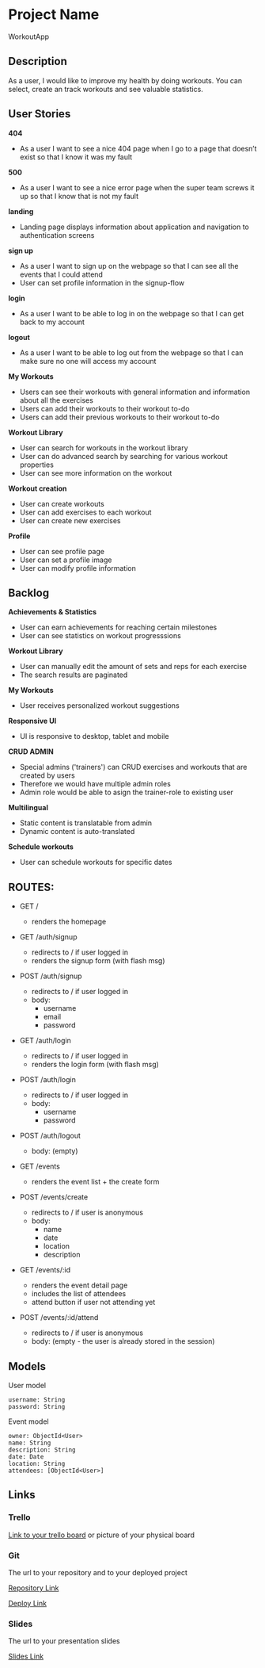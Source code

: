 # Project Name
WorkoutApp

## Description
As a user, I would like to improve my health by doing workouts. You can select, create an track workouts and see valuable statistics.

 
## User Stories

**404** 
- As a user I want to see a nice 404 page when I go to a page that doesn’t exist so that I know it was my fault 

**500** 
- As a user I want to see a nice error page when the super team screws it up so that I know that is not my fault

**landing** 
- Landing page displays information about application and navigation to authentication screens

**sign up** 
- As a user I want to sign up on the webpage so that I can see all the events that I could attend
- User can set profile information in the signup-flow

**login** 
- As a user I want to be able to log in on the webpage so that I can get back to my account

**logout** 
- As a user I want to be able to log out from the webpage so that I can make sure no one will access my account

**My Workouts** 
- Users can see their workouts with general information and information about all the exercises
- Users can add their workouts to their workout to-do
- Users can add their previous workouts to their workout to-do

**Workout Library**
- User can search for workouts in the workout library
- User can do advanced search by searching for various workout properties
- User can see more information on the workout

**Workout creation**
- User can create workouts
- User can add exercises to each workout
- User can create new exercises

**Profile**
- User can see profile page
- User can set a profile image
- User can modify profile information

## Backlog
**Achievements & Statistics**
- User can earn achievements for reaching certain milestones
- User can see statistics on workout progresssions

**Workout Library**
- User can manually edit the amount of sets and reps for each exercise
- The search results are paginated

**My Workouts** 
- User receives personalized workout suggestions

**Responsive UI**
- UI is responsive to desktop, tablet and mobile

**CRUD ADMIN**
- Special admins ('trainers') can CRUD exercises and workouts that are created by users
- Therefore we would have multiple admin roles
- Admin role would be able to asign the trainer-role to existing user

**Multilingual**
- Static content is translatable from admin
- Dynamic content is auto-translated

**Schedule workouts**
- User can schedule workouts for specific dates


## ROUTES:

- GET / 
  - renders the homepage
- GET /auth/signup
  - redirects to / if user logged in
  - renders the signup form (with flash msg)
- POST /auth/signup
  - redirects to / if user logged in
  - body:
    - username
    - email
    - password
- GET /auth/login
  - redirects to / if user logged in
  - renders the login form (with flash msg)
- POST /auth/login
  - redirects to / if user logged in
  - body:
    - username
    - password
- POST /auth/logout
  - body: (empty)

- GET /events
  - renders the event list + the create form
- POST /events/create 
  - redirects to / if user is anonymous
  - body: 
    - name
    - date
    - location
    - description
- GET /events/:id
  - renders the event detail page
  - includes the list of attendees
  - attend button if user not attending yet
- POST /events/:id/attend 
  - redirects to / if user is anonymous
  - body: (empty - the user is already stored in the session)


## Models

User model
 
```
username: String
password: String
```

Event model

```
owner: ObjectId<User>
name: String
description: String
date: Date
location: String
attendees: [ObjectId<User>]
``` 

## Links

### Trello

[Link to your trello board](https://trello.com) or picture of your physical board

### Git

The url to your repository and to your deployed project

[Repository Link](http://github.com)

[Deploy Link](http://heroku.com)

### Slides

The url to your presentation slides

[Slides Link](http://slides.com)
